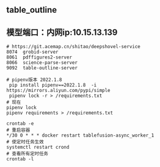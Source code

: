 ## table_outline 

##  模型端口：内网ip:10.15.13.139
```shell
# https://git.acemap.cn/shitao/deepshovel-service
8074  grobid-server
8061  pdffigures2-server
8066  science-parse-server
9092  table-outline-server
```

```shell
# pipenv版本 2022.1.8
 pip install pipenv==2022.1.8  -i https://mirrors.aliyun.com/pypi/simple
 pipenv lock -r > /requirements.txt
# 现在
pipenv lock 
pipenv requirements > /requirements.txt 
```

```shell
crontab -e
# 重启容器
*/30 0 * * * docker restart tablefusion-async_worker_1
# 使定时任务生效
systemctl restart crond
# 查看所有定时任务
crontab -l
```